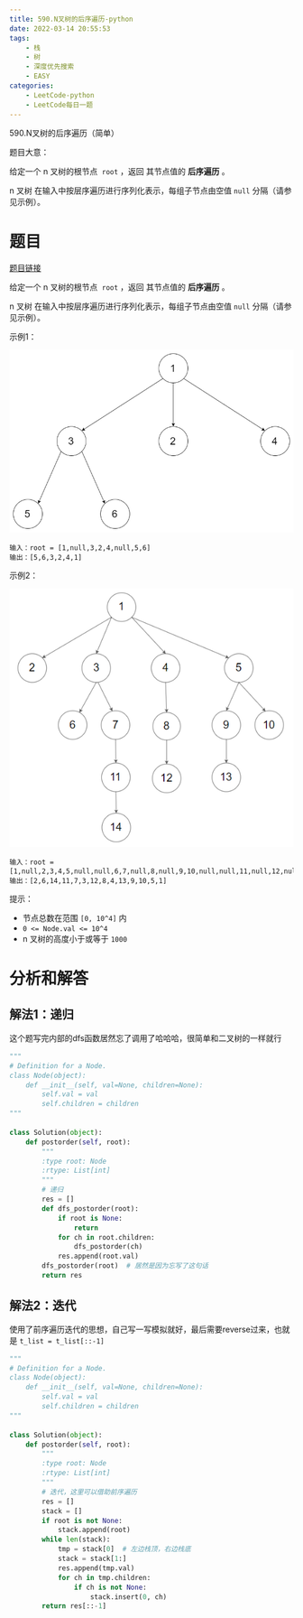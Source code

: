 ```yaml
---
title: 590.N叉树的后序遍历-python
date: 2022-03-14 20:55:53
tags:
    - 栈
    - 树
    - 深度优先搜索
    - EASY
categories:
	- LeetCode-python
	- LeetCode每日一题
---
```


590.N叉树的后序遍历（简单）

题目大意：

给定一个 n 叉树的根节点  ```root``` ，返回 其节点值的 **后序遍历** 。

n 叉树 在输入中按层序遍历进行序列化表示，每组子节点由空值 ```null``` 分隔（请参见示例）。

<!--more-->

# 题目

[题目链接](https://leetcode-cn.com/problems/n-ary-tree-postorder-traversal/)

给定一个 n 叉树的根节点  ```root``` ，返回 其节点值的 **后序遍历** 。

n 叉树 在输入中按层序遍历进行序列化表示，每组子节点由空值 ```null``` 分隔（请参见示例）。

示例1：

![](/images/2022-03-14-21-13-50.png)
```
输入：root = [1,null,3,2,4,null,5,6]
输出：[5,6,3,2,4,1]
```

示例2：

![](/images/2022-03-14-21-14-19.png)
```
输入：root = [1,null,2,3,4,5,null,null,6,7,null,8,null,9,10,null,null,11,null,12,null,13,null,null,14]
输出：[2,6,14,11,7,3,12,8,4,13,9,10,5,1]
```

提示：
- 节点总数在范围 ```[0, 10^4]``` 内
- ```0 <= Node.val <= 10^4```
- n 叉树的高度小于或等于 ```1000```

# 分析和解答

## 解法1：递归

这个题写完内部的dfs函数居然忘了调用了哈哈哈，很简单和二叉树的一样就行

```python
"""
# Definition for a Node.
class Node(object):
    def __init__(self, val=None, children=None):
        self.val = val
        self.children = children
"""

class Solution(object):
    def postorder(self, root):
        """
        :type root: Node
        :rtype: List[int]
        """
        # 递归
        res = []
        def dfs_postorder(root):
            if root is None:
                return
            for ch in root.children:
                dfs_postorder(ch)
            res.append(root.val)
        dfs_postorder(root)  # 居然是因为忘写了这句话
        return res
```


## 解法2：迭代

使用了前序遍历迭代的思想，自己写一写模拟就好，最后需要reverse过来，也就是 ```t_list = t_list[::-1]```

```python
"""
# Definition for a Node.
class Node(object):
    def __init__(self, val=None, children=None):
        self.val = val
        self.children = children
"""

class Solution(object):
    def postorder(self, root):
        """
        :type root: Node
        :rtype: List[int]
        """
        # 迭代，这里可以借助前序遍历
        res = []
        stack = []
        if root is not None:
            stack.append(root)
        while len(stack):
            tmp = stack[0]  # 左边栈顶，右边栈底
            stack = stack[1:]
            res.append(tmp.val)
            for ch in tmp.children:
                if ch is not None:
                    stack.insert(0, ch)
        return res[::-1]
```